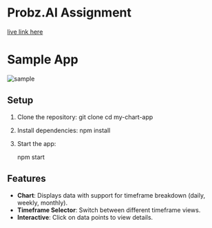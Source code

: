 # Probz.AI Assignment 

[live link here](https://probz-ai-assignment-qxkl.vercel.app/)

# Sample App
![sample](https://github.com/AniketShinde09/Probz.AI-Assignment/assets/98761894/6d2e633a-64be-4be7-bc31-7425117dae5d)

## Setup

1. Clone the repository:
    git clone <repository-url>
    cd my-chart-app

2. Install dependencies:
    npm install

3. Start the app:
    
    npm start

## Features
- **Chart**: Displays data with support for timeframe breakdown (daily, weekly, monthly).
- **Timeframe Selector**: Switch between different timeframe views.
- **Interactive**: Click on data points to view details.


